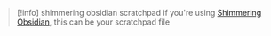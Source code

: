 
> [!info] shimmering obsidian scratchpad
> if you're using [Shimmering Obsidian](https://github.com/chrisgrieser/shimmering-obsidian), this can be your scratchpad file